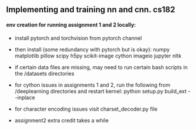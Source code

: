 ## Implementing and training nn and cnn. cs182

#### env creation for running assignment 1 and 2 locally:

- install pytorch and torchvision from pytorch channel

- then install (some redundancy with pytorch but is okay):
numpy matplotlib pillow scipy h5py scikit-image cython imageio jupyter nltk

- if certain data files are missing, may need to run certain bash scripts in the /datasets directories

- for cython issues in assignments 1 and 2, run the following from /deeplearning directories and restart kernel:
python setup.py build_ext --inplace 

- for character encoding issues visit charset_decoder.py file

- assignment2 extra credit takes a while
